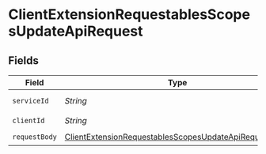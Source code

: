 # ClientExtensionRequestablesScopesUpdateApiRequest


## Fields

| Field                                                                                                                                     | Type                                                                                                                                      | Required                                                                                                                                  | Description                                                                                                                               |
| ----------------------------------------------------------------------------------------------------------------------------------------- | ----------------------------------------------------------------------------------------------------------------------------------------- | ----------------------------------------------------------------------------------------------------------------------------------------- | ----------------------------------------------------------------------------------------------------------------------------------------- |
| `serviceId`                                                                                                                               | *String*                                                                                                                                  | :heavy_check_mark:                                                                                                                        | A service ID.                                                                                                                             |
| `clientId`                                                                                                                                | *String*                                                                                                                                  | :heavy_check_mark:                                                                                                                        | A client ID.<br/>                                                                                                                         |
| `requestBody`                                                                                                                             | [ClientExtensionRequestablesScopesUpdateApiRequestBody](../../models/operations/ClientExtensionRequestablesScopesUpdateApiRequestBody.md) | :heavy_check_mark:                                                                                                                        | N/A                                                                                                                                       |